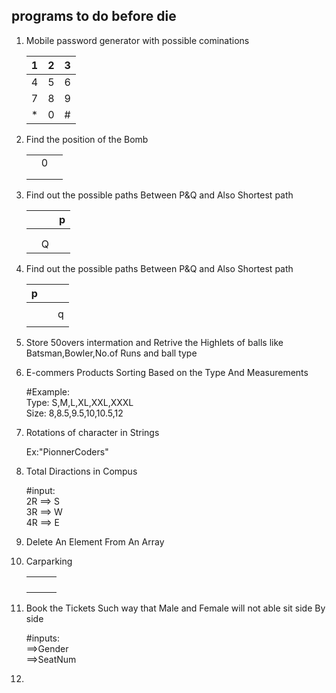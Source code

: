 
## programs to do before die
1. Mobile password generator with possible cominations  
   
   | 1 | 2 | 3 |
   | - | - | - |
   | 4 | 5 | 6 |
   | 7 | 8 | 9 |
   | * | 0 | # |
   
2. Find the position of the Bomb 

   |   |   |   |
   | - | - | - |
   |   | 0 |   |
   |   |   |   |
   |   |   |   |
   
3. Find out the possible paths Between P&Q and Also Shortest path
   
   |   |   | p |
   | - | - | - |
   |   |   |   |
   |   |   |   |
   |   | Q |   |
   
4. Find out the possible paths Between P&Q and Also Shortest path
   
   | p |   |   |
   | - | - | - |
   |   |   |   |
   |   |   | q |
   |   |   |   |
   
5. Store 50overs intermation and Retrive the Highlets of balls like Batsman,Bowler,No.of Runs and ball type

6. E-commers Products Sorting Based on the Type And Measurements
   
   #Example:   
   Type: S,M,L,XL,XXL,XXXL   
   Size: 8,8.5,9.5,10,10.5,12
   
7. Rotations of character in Strings 

   Ex:"PionnerCoders"
   
8. Total Diractions in Compus  

   #input:    
   2R ==> S    
   3R ==> W   
   4R ==> E
9. Delete An Element From An Array 

10. Carparking 
   
     |   |   |   |
     | - | - | - |
     |   |   |   |
     |   |   |   |
     |   |   |   |
     |   |   |   |
     
12.  Book the Tickets  Such way that Male and Female will not able sit side By side 

     #inputs:  
     ==>Gender    
     ==>SeatNum
13. 
